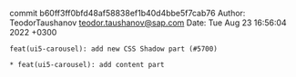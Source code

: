 commit b60ff3ff0bfd48af58838ef1b40d4bbe5f7cab76
Author: TeodorTaushanov <teodor.taushanov@sap.com>
Date:   Tue Aug 23 16:56:04 2022 +0300

    feat(ui5-carousel): add new CSS Shadow part (#5700)
    
    * feat(ui5-carousel): add content part
